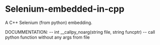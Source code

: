 # Selenium-embedded-in-cpp
A C++ Selenium (from python) embedding.

DOCUMMENTATION:
-- int __callpy_noarg(string file, string funcptr)
   -- call python function without any args from <file> file
